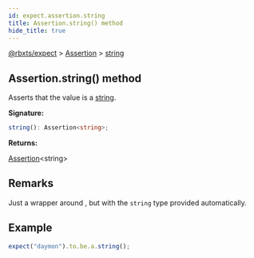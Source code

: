 ```yaml
---
id: expect.assertion.string
title: Assertion.string() method
hide_title: true
---
```


[@rbxts/expect](./expect.md) &gt; [Assertion](./expect.assertion.md) &gt; [string](./expect.assertion.string.md)

## Assertion.string() method

Asserts that the value is a [string](https://create.roblox.com/docs/luau/strings)<!-- -->.

**Signature:**

```typescript
string(): Assertion<string>;
```
**Returns:**

[Assertion](./expect.assertion.md)<!-- -->&lt;string&gt;

## Remarks

Just a wrapper around , but with the `string` type provided automatically.

## Example


```ts
expect("daymon").to.be.a.string();
```
